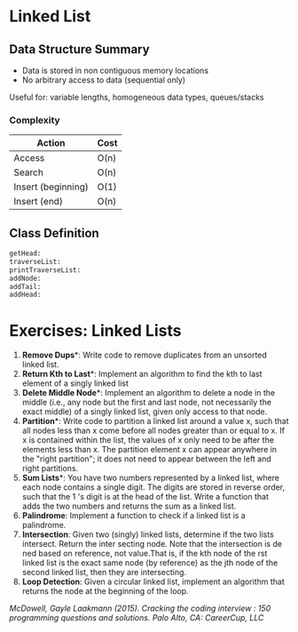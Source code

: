 # Linked List

## Data Structure Summary

* Data is stored in non contiguous memory locations
* No arbitrary access to data (sequential only)

Useful for: variable lengths, homogeneous data types, queues/stacks

### Complexity

| Action  |  Cost |
|---------|-------|
| Access  | O(n)  |
| Search  | O(n)  |
| Insert (beginning)  | O(1) |
| Insert (end)  | O(n) |

## Class Definition

```python
getHead:
traverseList:
printTraverseList:
addNode:
addTail:
addHead:
```

# Exercises: Linked Lists

1. **Remove Dups***: Write code to remove duplicates from an unsorted linked list.
2. **Return Kth to Last***: Implement an algorithm to find the kth to last element of a singly linked list
3. **Delete Middle Node***: Implement an algorithm to delete a node in the middle (i.e., any node but the first and last node, not necessarily the exact middle) of a singly linked list, given only access to that node.
4. **Partition***: Write code to partition a linked list around a value x, such that all nodes less than x come before all nodes greater than or equal to x. If x is contained within the list, the values of x only need to be after the elements less than x. The partition element x can appear anywhere in the "right partition"; it does not need to appear between the left and right partitions.
5. **Sum Lists***: You have two numbers represented by a linked list, where each node contains a single digit. The digits are stored in reverse order, such that the 1 's digit is at the head of the list. Write a function that adds the two numbers and returns the sum as a linked list.
6. **Palindrome**: Implement a function to check if a linked list is a palindrome.
7. **Intersection**: Given two (singly) linked lists, determine if the two lists intersect. Return the inter­ secting node. Note that the intersection is de ned based on reference, not value.That is, if the kth node of the  rst linked list is the exact same node (by reference) as the jth node of the second linked list, then they are intersecting.
8. **Loop Detection**: Given a circular linked list, implement an algorithm that returns the node at the beginning of the loop.

*McDowell, Gayle Laakmann (2015). Cracking the coding interview : 150 programming questions and solutions. Palo Alto, CA: CareerCup, LLC*
